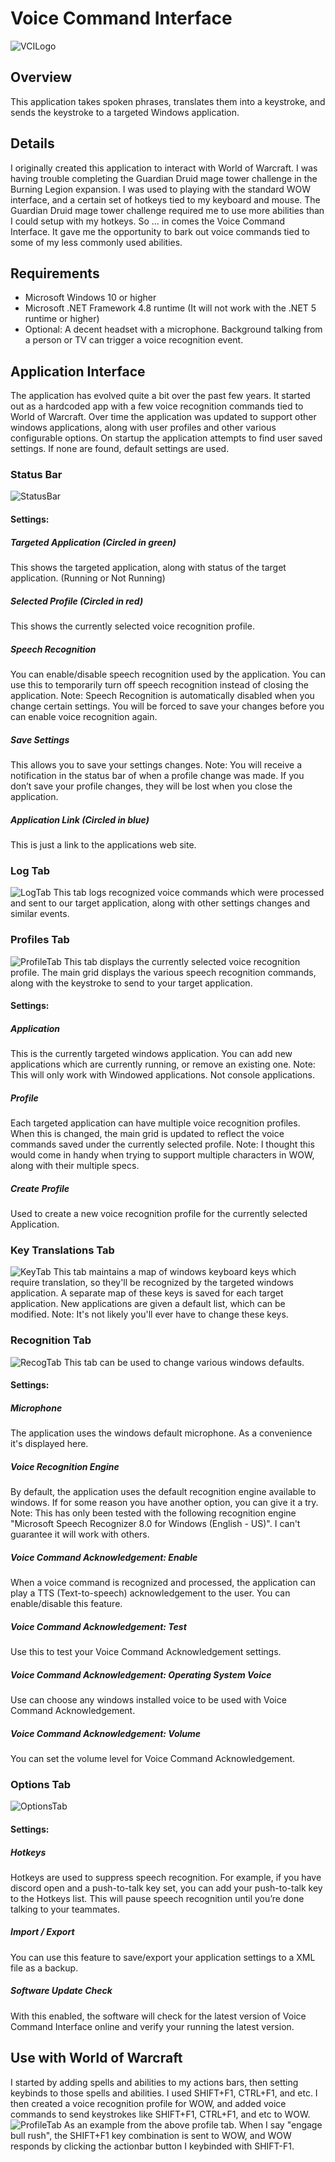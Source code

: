 # Voice Command Interface 
![VCILogo](https://github.com/zxeltor/voice_command_interface/blob/main/OrcYell.png)  
## Overview
This application takes spoken phrases, translates them into a keystroke, and sends the keystroke to a targeted Windows application.  
## Details
I originally created this application to interact with World of Warcraft. I was having trouble completing the Guardian Druid mage tower challenge in the Burning Legion expansion. I was used to playing with the standard WOW interface, and a certain set of hotkeys tied to my keyboard and mouse. The Guardian Druid mage tower challenge required me to use more abilities than I could setup with my hotkeys. So ... in comes the Voice Command Interface. It gave me the opportunity to bark out voice commands tied to some of my less commonly used abilities. 
## Requirements
* Microsoft Windows 10 or higher 
* Microsoft .NET Framework 4.8 runtime (It will not work with the .NET 5 runtime or higher) 
* Optional: A decent headset with a microphone. Background talking from a person or TV can trigger a voice recognition event. 
## Application Interface
The application has evolved quite a bit over the past few years. It started out as a hardcoded app with a few voice recognition commands tied to World of Warcraft. Over time the application was updated to support other windows applications, along with user profiles and other various configurable options. On startup the application attempts to find user saved settings. If none are found, default settings are used. 
### Status Bar 
![StatusBar](https://github.com/zxeltor/voice_command_interface/blob/main/ScreenShots/StatusBar.png) 
#### Settings: 
##### Targeted Application (Circled in green) 
This shows the targeted application, along with status of the target application. (Running or Not Running) 
##### Selected Profile (Circled in red) 
This shows the currently selected voice recognition profile. 
##### Speech Recognition 
You can enable/disable speech recognition used by the application. You can use this to temporarily turn off speech recognition instead of closing the application. 
Note: Speech Recognition is automatically disabled when you change certain settings. You will be forced to save your changes before you can enable voice recognition again. 
##### Save Settings 
This allows you to save your settings changes. 
Note: You will receive a notification in the status bar of when a profile change was made. If you don’t save your profile changes, they will be lost when you close the application. 
##### Application Link (Circled in blue) 
This is just a link to the applications web site. 
### Log Tab 
![LogTab](https://github.com/zxeltor/voice_command_interface/blob/main/ScreenShots/LogTab.png) 
This tab logs recognized voice commands which were processed and sent to our target application, along with other settings changes and similar events. 
### Profiles Tab 
![ProfileTab](https://github.com/zxeltor/voice_command_interface/blob/main/ScreenShots/ProfilesTab.png) 
This tab displays the currently selected voice recognition profile. The main grid displays the various speech recognition commands, along with the keystroke to send to your target application. 
#### Settings: 
##### Application 
This is the currently targeted windows application. You can add new applications which are currently running, or remove an existing one. 
Note: This will only work with Windowed applications. Not console applications. 
##### Profile 
Each targeted application can have multiple voice recognition profiles. When this is changed, the main grid is updated to reflect the voice commands saved under the currently selected profile. 
Note: I thought this would come in handy when trying to support multiple characters in WOW, along with their multiple specs. 
##### Create Profile 
Used to create a new voice recognition profile for the currently selected Application. 
### Key Translations Tab 
![KeyTab](https://github.com/zxeltor/voice_command_interface/blob/main/ScreenShots/KeyTranslationTab.png) 
This tab maintains a map of windows keyboard keys which require translation, so they'll be recognized by the targeted windows application. A separate map of these keys is saved for each target application. New applications are given a default list, which can be modified. 
Note: It's not likely you'll ever have to change these keys. 
### Recognition Tab 
![RecogTab](https://github.com/zxeltor/voice_command_interface/blob/main/ScreenShots/RecognitionTab.png) 
This tab can be used to change various windows defaults. 
#### Settings: 
##### Microphone 
The application uses the windows default microphone. As a convenience it's displayed here. 
##### Voice Recognition Engine 
By default, the application uses the default recognition engine available to windows. If for some reason you have another option, you can give it a try. 
Note: This has only been tested with the following recognition engine "Microsoft Speech Recognizer 8.0 for Windows (English - US)". I can't guarantee it will work with others. 
##### Voice Command Acknowledgement: Enable 
When a voice command is recognized and processed, the application can play a TTS (Text-to-speech) acknowledgement to the user. You can enable/disable this feature. 
##### Voice Command Acknowledgement: Test 
Use this to test your Voice Command Acknowledgement settings. 
##### Voice Command Acknowledgement: Operating System Voice 
Use can choose any windows installed voice to be used with Voice Command Acknowledgement. 
##### Voice Command Acknowledgement: Volume 
You can set the volume level for Voice Command Acknowledgement. 
### Options Tab 
![OptionsTab](https://github.com/zxeltor/voice_command_interface/blob/main/ScreenShots/OptionsTab.png)  
#### Settings: 
##### Hotkeys 
Hotkeys are used to suppress speech recognition. For example, if you have discord open and a push-to-talk key set, you can add your push-to-talk key to the Hotkeys list. This will pause speech recognition until you’re done talking to your teammates. 
##### Import / Export 
You can use this feature to save/export your application settings to a XML file as a backup. 
##### Software Update Check 
With this enabled, the software will check for the latest version of Voice Command Interface online and verify your running the latest version. 
## Use with World of Warcraft
I started by adding spells and abilities to my actions bars, then setting keybinds to those spells and abilities. I used SHIFT+F1, CTRL+F1, and etc. I then created a voice recognition profile for WOW, and added voice commands to send keystrokes like SHIFT+F1, CTRL+F1, and etc to WOW.
![ProfileTab](https://github.com/zxeltor/voice_command_interface/blob/main/ScreenShots/ProfilesTab.png)
As an example from the above profile tab. When I say "engage bull rush", the SHIFT+F1 key combination is sent to WOW, and WOW responds by clicking the actionbar button I keybinded with SHIFT-F1.
